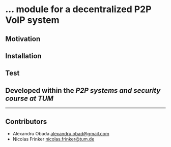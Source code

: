 ...<SubProjectName> module for a decentralized P2P VoIP system
===========================================================

## Motivation

## Installation

## Test

Developed within the *P2P systems and security course at TUM*
----------------------------------------------------------------------------
* * *

## Contributors
*  Alexandru Obada <alexandru.obad@gmail.com>
*  Nicolas  Frinker <nicolas.frinker@tum.de>